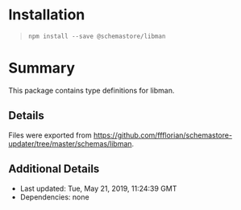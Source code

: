 # Installation
> `npm install --save @schemastore/libman`

# Summary
This package contains type definitions for libman.

## Details
Files were exported from https://github.com/ffflorian/schemastore-updater/tree/master/schemas/libman.

## Additional Details
* Last updated: Tue, May 21, 2019, 11:24:39 GMT
* Dependencies: none
